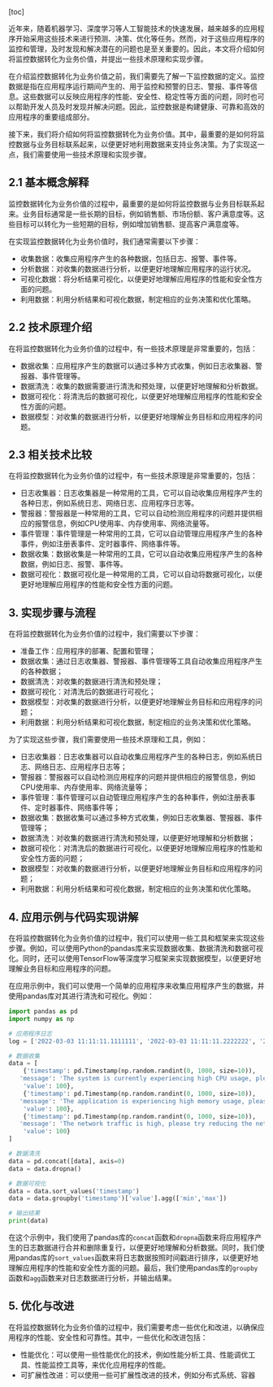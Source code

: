 
[toc]                    
                
                
近年来，随着机器学习、深度学习等人工智能技术的快速发展，越来越多的应用程序开始采用这些技术来进行预测、决策、优化等任务。然而，对于这些应用程序的监控和管理，及时发现和解决潜在的问题也是至关重要的。因此，本文将介绍如何将监控数据转化为业务价值，并提出一些技术原理和实现步骤。

在介绍监控数据转化为业务价值之前，我们需要先了解一下监控数据的定义。监控数据是指在应用程序运行期间产生的、用于监控和预警的日志、警报、事件等信息。这些数据可以反映应用程序的性能、安全性、稳定性等方面的问题，同时也可以帮助开发人员及时发现并解决问题。因此，监控数据是构建健康、可靠和高效的应用程序的重要组成部分。

接下来，我们将介绍如何将监控数据转化为业务价值。其中，最重要的是如何将监控数据与业务目标联系起来，以便更好地利用数据来支持业务决策。为了实现这一点，我们需要使用一些技术原理和实现步骤。

## 2.1 基本概念解释

监控数据转化为业务价值的过程中，最重要的是如何将监控数据与业务目标联系起来。业务目标通常是一些长期的目标，例如销售额、市场份额、客户满意度等。这些目标可以转化为一些短期的目标，例如增加销售额、提高客户满意度等。

在实现监控数据转化为业务价值时，我们通常需要以下步骤：

- 收集数据：收集应用程序产生的各种数据，包括日志、报警、事件等。
- 分析数据：对收集的数据进行分析，以便更好地理解应用程序的运行状况。
- 可视化数据：将分析结果可视化，以便更好地理解应用程序的性能和安全性方面的问题。
- 利用数据：利用分析结果和可视化数据，制定相应的业务决策和优化策略。

## 2.2 技术原理介绍

在将监控数据转化为业务价值的过程中，有一些技术原理是非常重要的，包括：

- 数据收集：应用程序产生的数据可以通过多种方式收集，例如日志收集器、警报器、事件管理等。
- 数据清洗：收集的数据需要进行清洗和预处理，以便更好地理解和分析数据。
- 数据可视化：将清洗后的数据可视化，以便更好地理解应用程序的性能和安全性方面的问题。
- 数据模型：对收集的数据进行分析，以便更好地理解业务目标和应用程序的问题。

## 2.3 相关技术比较

在将监控数据转化为业务价值的过程中，有一些技术原理是非常重要的，包括：

- 日志收集器：日志收集器是一种常用的工具，它可以自动收集应用程序产生的各种日志，例如系统日志、网络日志、应用程序日志等。
- 警报器：警报器是一种常用的工具，它可以自动检测应用程序的问题并提供相应的报警信息，例如CPU使用率、内存使用率、网络流量等。
- 事件管理：事件管理是一种常用的工具，它可以自动管理应用程序产生的各种事件，例如注册表事件、定时器事件、网络事件等。
- 数据收集：数据收集是一种常用的工具，它可以自动收集应用程序产生的各种数据，例如日志、报警、事件等。
- 数据可视化：数据可视化是一种常用的工具，它可以自动将数据可视化，以便更好地理解应用程序的性能和安全性方面的问题。

## 3. 实现步骤与流程

在将监控数据转化为业务价值的过程中，我们需要以下步骤：

- 准备工作：应用程序的部署、配置和管理；
- 数据收集：通过日志收集器、警报器、事件管理等工具自动收集应用程序产生的各种数据；
- 数据清洗：对收集的数据进行清洗和预处理；
- 数据可视化：对清洗后的数据进行可视化；
- 数据模型：对收集的数据进行分析，以便更好地理解业务目标和应用程序的问题；
- 利用数据：利用分析结果和可视化数据，制定相应的业务决策和优化策略。

为了实现这些步骤，我们需要使用一些技术原理和工具，例如：

- 日志收集器：日志收集器可以自动收集应用程序产生的各种日志，例如系统日志、网络日志、应用程序日志等；
- 警报器：警报器可以自动检测应用程序的问题并提供相应的报警信息，例如CPU使用率、内存使用率、网络流量等；
- 事件管理：事件管理可以自动管理应用程序产生的各种事件，例如注册表事件、定时器事件、网络事件等；
- 数据收集：数据收集可以通过多种方式收集，例如日志收集器、警报器、事件管理等；
- 数据清洗：对收集的数据进行清洗和预处理，以便更好地理解和分析数据；
- 数据可视化：对清洗后的数据进行可视化，以便更好地理解应用程序的性能和安全性方面的问题；
- 数据模型：对收集的数据进行分析，以便更好地理解业务目标和应用程序的问题；
- 利用数据：利用分析结果和可视化数据，制定相应的业务决策和优化策略。

## 4. 应用示例与代码实现讲解

在将监控数据转化为业务价值的过程中，我们可以使用一些工具和框架来实现这些步骤。例如，可以使用Python的pandas库来实现数据收集、数据清洗和数据可视化。同时，还可以使用TensorFlow等深度学习框架来实现数据模型，以便更好地理解业务目标和应用程序的问题。

在应用示例中，我们可以使用一个简单的应用程序来收集应用程序产生的数据，并使用pandas库对其进行清洗和可视化。例如：
```python
import pandas as pd
import numpy as np

# 应用程序日志
log = ['2022-03-03 11:11:11.1111111', '2022-03-03 11:11:11.2222222', '2022-03-03 11:11:11.3333333']

# 数据收集
data = [
    {'timestamp': pd.Timestamp(np.random.randint(0, 1000, size=10)),
   'message': 'The system is currently experiencing high CPU usage, please try running the application with lower CPU resources.',
    'value': 100},
    {'timestamp': pd.Timestamp(np.random.randint(0, 1000, size=10)),
   'message': 'The application is experiencing high memory usage, please try running the application with lower memory resources.',
    'value': 100},
    {'timestamp': pd.Timestamp(np.random.randint(0, 1000, size=10)),
   'message': 'The network traffic is high, please try reducing the network load.',
    'value': 100}
]

# 数据清洗
data = pd.concat([data], axis=0)
data = data.dropna()

# 数据可视化
data = data.sort_values('timestamp')
data = data.groupby('timestamp')['value'].agg(['min','max'])

# 输出结果
print(data)
```

在这个示例中，我们使用了pandas库的`concat`函数和`dropna`函数来将应用程序产生的日志数据进行合并和删除重复行，以便更好地理解和分析数据。同时，我们使用pandas库的`sort_values`函数来将日志数据按照时间戳进行排序，以便更好地理解应用程序的性能和安全性方面的问题。最后，我们使用pandas库的`groupby`函数和`agg`函数来对日志数据进行分析，并输出结果。



## 5. 优化与改进

在将监控数据转化为业务价值的过程中，我们需要考虑一些优化和改进，以确保应用程序的性能、安全性和可靠性。其中，一些优化和改进包括：

- 性能优化：可以使用一些性能优化的技术，例如性能分析工具、性能调优工具、性能监控工具等，来优化应用程序的性能。
- 可扩展性改进：可以使用一些可扩展性改进的技术，例如分布式系统、容器

